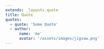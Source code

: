 ```yaml
---
extends: _layouts.quote
title: Quote
quotes:
  - quote: 'Some Quote'
  - author:
      name: 'me'
      avatar: '/assets/images/jigsaw.png'
---
```


